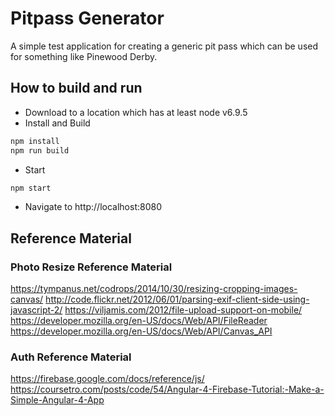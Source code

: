 # Pitpass Generator

A simple test application for creating a generic pit pass which can be used for something like Pinewood Derby.

## How to build and run
- Download to a location which has at least node v6.9.5
- Install and Build
```javascript
npm install
npm run build
```
- Start
```javascript
npm start
```
- Navigate to http://localhost:8080

## Reference Material

### Photo Resize Reference Material
https://tympanus.net/codrops/2014/10/30/resizing-cropping-images-canvas/
http://code.flickr.net/2012/06/01/parsing-exif-client-side-using-javascript-2/
https://viljamis.com/2012/file-upload-support-on-mobile/
https://developer.mozilla.org/en-US/docs/Web/API/FileReader
https://developer.mozilla.org/en-US/docs/Web/API/Canvas_API

### Auth Reference Material
https://firebase.google.com/docs/reference/js/
https://coursetro.com/posts/code/54/Angular-4-Firebase-Tutorial:-Make-a-Simple-Angular-4-App
